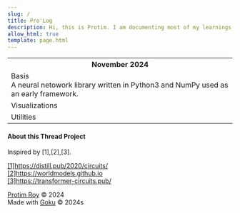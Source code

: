 ```yaml
---
slug: /
title: Pro'Log
description: Hi, this is Protim. I am documenting most of my learnings in the field of Computer Science here.
allow_html: true
template: page.html
---
```


<table>
  <tr>
    <th>November 2024</th>
  </tr>
  <tr>
    <td>Basis <br> A neural netowork library written in Python3 and NumPy used as an early framework.</td>
  </tr>
  <tr>
    <td>Visualizations</td>
  </tr>
  <tr>
    <td>Utilities</td>
  </tr>
</table>



#### About this Thread Project

Inspired by [1],[2],[3].<br>

<a href=https://distill.pub/2020/circuits/>[1]https://distill.pub/2020/circuits/</a><br>
<a href=https://worldmodels.github.io>[2]https://worldmodels.github.io</a><br>
<a href=https://transformer-circuits.pub/>[3]https://transformer-circuits.pub/</a><br>


<a href=https://protimroy.github.io>Protim Roy</a> &copy; 2024<br>
Made with <a href=https://github.com/sea-grass/goku>Goku</a> &copy; 2024s